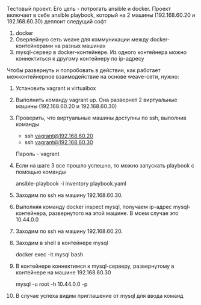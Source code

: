 Тестовый проект. Его цель - потрогать ansible и docker. 
Проект включает в себе ansible playbook, который на 2 машины (192.168.60.20 и 192.168.60.30) деплоит следущий софт
1) docker
2) Оверлейную сеть weave для коммуникации между docker-контейнерами на разных машинах
3) mysql-сервер в docker-контейнере. Из одного контейнера можно коннектиться к другому контейнеру по ip-адресу

Чтобы развернуть и попробовать в действии, как работает межконтейнерное взаимодействие на основе weave-сети, нужно:

1) Установить vagrant и virtualbox
2) Выполнить команду vagrant up. Она развернет 2 виртуальные машины (192.168.60.20 и 192.168.60.30)
3) Проверить, что виртуальные машины доступны по ssh, выполнив команды
   - ssh vagrant@192.168.60.20
   - ssh vagrant@192.168.60.30   
   
   Пароль - vagrant
4) Если на шаге 3 все прошло успешно, то можно запускать playbook с помощью команды

   ansible-playbook -i inventory playbook.yaml
5) Заходим по ssh на машину 192.168.60.30. 
6) Выполняя команду docker inspect mysql, получаем ip-адрес mysql-контейнера, развернутого на этой машине. 
   В моем случае это 10.44.0.0
7) Заходим по ssh на машину 192.168.60.20. 
8) Заходим в shell в контейнере mysql

   docker exec -it mysql bash
9) В контейнере коннектимся к mysql-серверу, развернутому в контейнере на машине 192.168.60.30

   mysql -u root -h 10.44.0.0 -p
10) В случае успеха видим приглашение от mysql для ввода команд


